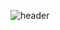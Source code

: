 ![header](https://capsule-render.vercel.app/api?type=venom&height=300&color=9FECEE&text=WEB%20DEV%20%20TOOLS&textBg=false&descAlign=50&desc=Understanding%20the%20concept%20of%20Developer%20tools&descSize=15&descAlignY=66)
